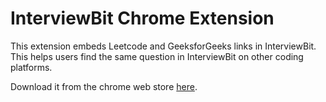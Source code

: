 # InterviewBit Chrome Extension

This extension embeds Leetcode and GeeksforGeeks links in InterviewBit. This helps users find the same question in InterviewBit on other coding platforms.

Download it from the chrome web store [here](https://chrome.google.com/webstore/detail/interviewbit/healhengajmbpahbgiokccdoemnnlaak?h1=enc).
